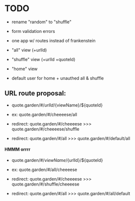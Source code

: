 # TODO

- rename "random" to "shuffle"

- form validation errors

- one app w/ routes instead of frankenstein

- "all" view (+urlId)

- "shuffle" view (+urlId +quoteId)

- "home" view

- default user for home + unauthed all & shuffle


## URL route proposal:

- quote.garden/#/${urlId}/${viewName}/${quoteId}

- ex: quote.garden/#/cheeeese/all

- redirect: quote.garden/#/cheeeese >>> quote.garden/#/cheeeese/shuffle

- redirect: quote.garden/#/all >>> quote.garden/#/default/all



#### HMMM orrrr

- quote.garden/#/${viewName}/${urlId}/${quoteId}

- ex: quote.garden/#/all/cheeeese

- redirect: quote.garden/#/cheeeese >>> quote.garden/#/shuffle/cheeeese

- redirect: quote.garden/#/all >>> quote.garden/#/all/default
